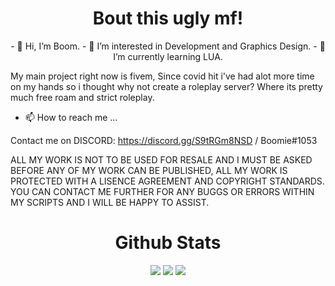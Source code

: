 <h1 align="center">Bout this ugly mf!</h1>
<p align="center">- 👋 Hi, I’m Boom.
- 👀 I’m interested in Development and Graphics Design.
- 🌱 I’m currently learning LUA.

My main project right now is fivem, Since covid hit i've had alot more time on my hands so i thought why not create a roleplay server? Where its pretty much free roam and strict roleplay.

- 📫 How to reach me ...

Contact me on DISCORD: https://discord.gg/S9tRGm8NSD / Boomie#1053

ALL MY WORK IS NOT TO BE USED FOR RESALE AND I MUST BE ASKED BEFORE ANY OF MY WORK CAN BE PUBLISHED, ALL MY WORK IS PROTECTED WITH A LISENCE AGREEMENT AND COPYRIGHT STANDARDS.
YOU CAN CONTACT ME FURTHER FOR ANY BUGGS OR ERRORS WITHIN MY SCRIPTS AND I WILL BE HAPPY TO ASSIST.</p>

<h1 align="center">Github Stats</h1>

<p align="center">
<img src="https://github-readme-stats.vercel.app/api?username=Boom1053&count_private=true&include_all_commits=true&show_icons=true&theme=omni&custom_title=Boomie's Stats"/>
<img src="https://github-readme-stats.vercel.app/api/top-langs/?username=Boom1053">
<img src="https://komarev.com/ghpvc/?username=Boom1053V&style=flat-square"/>
</p>

<!---
THIS IS A READ ME FILED AND IS ALSO ACTING AS A COPYRIGHT ACT OF 2021 USCR Laws
--->
